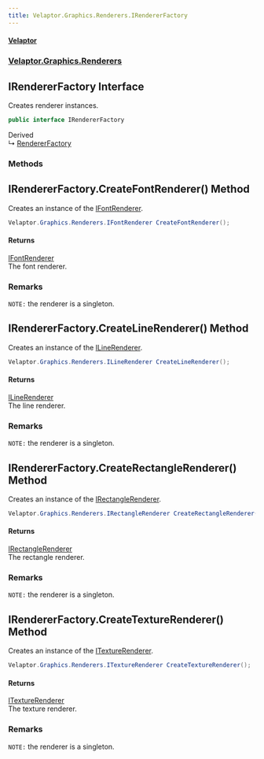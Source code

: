 ```yaml
---
title: Velaptor.Graphics.Renderers.IRendererFactory
---
```


#### [Velaptor](Namespaces.md 'Velaptor Namespaces')
### [Velaptor.Graphics.Renderers](Velaptor.Graphics.Renderers.md 'Velaptor.Graphics.Renderers')

## IRendererFactory Interface

Creates renderer instances.

```csharp
public interface IRendererFactory
```

Derived  
&#8627; [RendererFactory](Velaptor.Factories.RendererFactory.md 'Velaptor.Factories.RendererFactory')
### Methods

<a name='Velaptor.Graphics.Renderers.IRendererFactory.CreateFontRenderer()'></a>

## IRendererFactory.CreateFontRenderer() Method

Creates an instance of the [IFontRenderer](Velaptor.Graphics.Renderers.IFontRenderer.md 'Velaptor.Graphics.Renderers.IFontRenderer').

```csharp
Velaptor.Graphics.Renderers.IFontRenderer CreateFontRenderer();
```

#### Returns
[IFontRenderer](Velaptor.Graphics.Renderers.IFontRenderer.md 'Velaptor.Graphics.Renderers.IFontRenderer')  
The font renderer.

### Remarks
`NOTE:` the renderer is a singleton.

<a name='Velaptor.Graphics.Renderers.IRendererFactory.CreateLineRenderer()'></a>

## IRendererFactory.CreateLineRenderer() Method

Creates an instance of the [ILineRenderer](Velaptor.Graphics.Renderers.ILineRenderer.md 'Velaptor.Graphics.Renderers.ILineRenderer').

```csharp
Velaptor.Graphics.Renderers.ILineRenderer CreateLineRenderer();
```

#### Returns
[ILineRenderer](Velaptor.Graphics.Renderers.ILineRenderer.md 'Velaptor.Graphics.Renderers.ILineRenderer')  
The line renderer.

### Remarks
`NOTE:` the renderer is a singleton.

<a name='Velaptor.Graphics.Renderers.IRendererFactory.CreateRectangleRenderer()'></a>

## IRendererFactory.CreateRectangleRenderer() Method

Creates an instance of the [IRectangleRenderer](Velaptor.Graphics.Renderers.IRectangleRenderer.md 'Velaptor.Graphics.Renderers.IRectangleRenderer').

```csharp
Velaptor.Graphics.Renderers.IRectangleRenderer CreateRectangleRenderer();
```

#### Returns
[IRectangleRenderer](Velaptor.Graphics.Renderers.IRectangleRenderer.md 'Velaptor.Graphics.Renderers.IRectangleRenderer')  
The rectangle renderer.

### Remarks
`NOTE:` the renderer is a singleton.

<a name='Velaptor.Graphics.Renderers.IRendererFactory.CreateTextureRenderer()'></a>

## IRendererFactory.CreateTextureRenderer() Method

Creates an instance of the [ITextureRenderer](Velaptor.Graphics.Renderers.ITextureRenderer.md 'Velaptor.Graphics.Renderers.ITextureRenderer').

```csharp
Velaptor.Graphics.Renderers.ITextureRenderer CreateTextureRenderer();
```

#### Returns
[ITextureRenderer](Velaptor.Graphics.Renderers.ITextureRenderer.md 'Velaptor.Graphics.Renderers.ITextureRenderer')  
The texture renderer.

### Remarks
`NOTE:` the renderer is a singleton.